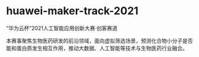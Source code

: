 # huawei-maker-track-2021
“华为云杯”2021人工智能应用创新大赛·创客赛道

本赛事聚焦生物医药研发的前沿领域，面向虚拟筛选场景，预测化合物小分子是否能和蛋白质发生相互作用，推动大数据、人工智能等技术与生物医药行业融合。
